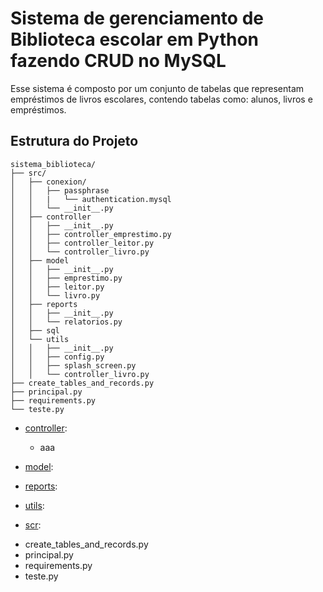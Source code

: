 # Sistema de gerenciamento de Biblioteca escolar em Python fazendo CRUD no MySQL

Esse sistema é composto por um conjunto de tabelas que representam empréstimos de livros escolares, contendo tabelas como: alunos, livros e empréstimos.

## Estrutura do Projeto

 ```
 sistema_biblioteca/
 ├── src/
 │   ├── conexion/
 │   │   ├── passphrase
 │   │   |   └── authentication.mysql
 │   │   └── __init__.py
 │   ├── controller
 │   │   ├── __init__.py
 │   │   ├── controller_emprestimo.py
 │   │   ├── controller_leitor.py
 │   │   └── controller_livro.py
 │   ├── model
 │   │   ├── __init__.py
 │   │   ├── emprestimo.py
 │   │   ├── leitor.py
 │   │   └── livro.py
 │   ├── reports
 │   │   ├── __init__.py
 │   │   └── relatorios.py
 │   ├── sql
 │   └── utils
 │   │   ├── __init__.py
 │   │   ├── config.py
 │   │   ├── splash_screen.py
 │   │   └── controller_livro.py
 ├── create_tables_and_records.py
 ├── principal.py
 ├── requirements.py
 └── teste.py
 ```
 - [controller](controller):
    * aaa

 - [model](model):

 - [reports](reports):

 - [utils](utils):

 - [scr](src):
  * create_tables_and_records.py
  * principal.py
  * requirements.py
  * teste.py
  